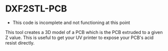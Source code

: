 # DXF2STL-PCB

* This code is incomplete and not functioning at this point

This tool creates a 3D model of a PCB which is the PCB extruded to a given Z value. This is useful to get your UV printer to expose your PCB's acid resist directly.

